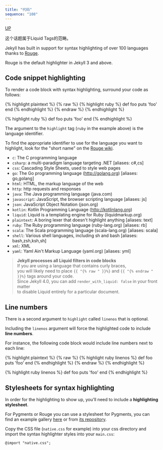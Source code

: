 ```yaml
---
title: "代码"
sequence: "108"
---
```


[UP](/jekyll/jekyll-index.html)

这个话题属于Liquid Tags的范畴。

Jekyll has built in support for syntax highlighting of over 100 languages thanks to [Rouge](http://rouge.jneen.net/).

Rouge is the default highlighter in Jekyll 3 and above.

## Code snippet highlighting

To render a code block with syntax highlighting, surround your code as follows:

{% highlight plaintext %}
{% raw %}
{% highlight ruby %}
def foo
  puts 'foo'
end
{% endhighlight %}
{% endraw %}
{% endhighlight %}

{% highlight ruby %}
def foo
  puts 'foo'
end
{% endhighlight %}

The argument to the `highlight` tag (`ruby` in the example above) is the language identifier.

To find the appropriate identifier to use for the language you want to highlight,
look for the "short name" on the [Rouge wiki](https://github.com/jayferd/rouge/wiki/List-of-supported-languages-and-lexers).

- `c`: The C programming language
- `csharp`: a multi-paradigm language targeting .NET [aliases: c#,cs]
- `css`: Cascading Style Sheets, used to style web pages
- `go`: The Go programming language (http://golang.org) [aliases: go,golang]
- `html`: HTML, the markup language of the web
- `http`: http requests and responses
- `java`: The Java programming language (java.com)
- `javascript`: JavaScript, the browser scripting language [aliases: js]  
- `json`: JavaScript Object Notation (json.org)
- `kotlin`: Kotlin Programming Language (http://kotlinlang.org)
- `liquid`: Liquid is a templating engine for Ruby (liquidmarkup.org)
- `plaintext`: A boring lexer that doesn't highlight anything [aliases: text]
- `ruby`: The Ruby programming language (ruby-lang.org) [aliases: rb]
- `scala`: The Scala programming language (scala-lang.org) [aliases: scala]
- `shell`: Various shell languages, including sh and bash [aliases: bash,zsh,ksh,sh]
- `xml`: XML
- `yaml`: Yaml Ain't Markup Language (yaml.org) [aliases: yml]


> **Jekyll processes all Liquid filters in code blocks**  
> If you are using a language that contains curly braces,  
> you will likely need to place  `{{ "{% raw " }}%}` and `{{ "{% endraw " }}%}` tags around your code.  
> Since Jekyll 4.0, you can add `render_with_liquid: false` in your front matter   
> to disable Liquid entirely for a particular document.

## Line numbers

There is a second argument to `highlight` called `linenos` that is optional.

Including the `linenos` argument will force the highlighted code to include **line numbers**.

For instance, the following code block would include line numbers next to each line:

{% highlight plaintext %}
{% raw %}
{% highlight ruby linenos %}
def foo
  puts 'foo'
end
{% endhighlight %}
{% endraw %}
{% endhighlight %}

{% highlight ruby linenos %}
def foo
  puts 'foo'
end
{% endhighlight %}

## Stylesheets for syntax highlighting

In order for the highlighting to show up, you'll need to include a **highlighting stylesheet**.

For Pygments or Rouge you can use a stylesheet for Pygments,
you can find an example gallery [here](https://jwarby.github.io/jekyll-pygments-themes/languages/ruby.html) or from [its repository](https://github.com/jwarby/jekyll-pygments-themes).

Copy the CSS file (`native.css` for example) into your css directory and
import the syntax highlighter styles into your `main.css`:

```text
@import "native.css";
```
